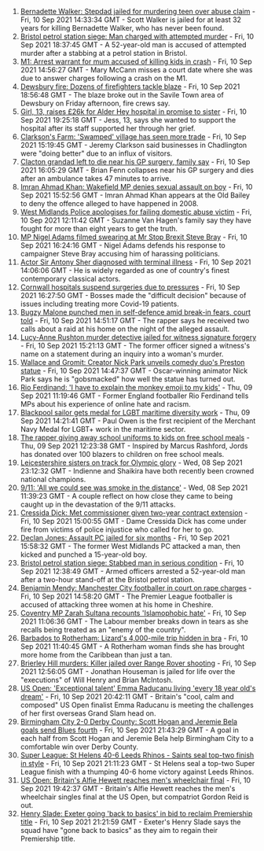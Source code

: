 1. [Bernadette Walker: Stepdad jailed for murdering teen over abuse claim](https://www.bbc.co.uk/news/uk-england-cambridgeshire-58515731?at_medium=RSS&at_campaign=KARANGA) - Fri, 10 Sep 2021 14:33:34 GMT - Scott Walker is jailed for at least 32 years for killing Bernadette Walker, who has never been found.
2. [Bristol petrol station siege: Man charged with attempted murder](https://www.bbc.co.uk/news/uk-england-bristol-58523847?at_medium=RSS&at_campaign=KARANGA) - Fri, 10 Sep 2021 18:37:45 GMT - A 52-year-old man is accused of attempted murder after a stabbing at a petrol station in Bristol.
3. [M1: Arrest warrant for mum accused of killing kids in crash](https://www.bbc.co.uk/news/uk-england-beds-bucks-herts-58515732?at_medium=RSS&at_campaign=KARANGA) - Fri, 10 Sep 2021 14:56:27 GMT - Mary McCann misses a court date where she was due to answer charges following a crash on the M1.
4. [Dewsbury fire: Dozens of firefighters tackle blaze](https://www.bbc.co.uk/news/uk-england-leeds-58519891?at_medium=RSS&at_campaign=KARANGA) - Fri, 10 Sep 2021 18:56:48 GMT - The blaze broke out in the Savile Town area of Dewsbury on Friday afternoon, fire crews say.
5. [Girl, 13, raises £26k for Alder Hey hospital in promise to sister](https://www.bbc.co.uk/news/uk-england-merseyside-58521142?at_medium=RSS&at_campaign=KARANGA) - Fri, 10 Sep 2021 19:25:18 GMT - Jess, 13, says she wanted to support the hospital after its staff supported her through her grief.
6. [Clarkson's Farm: 'Swamped' village has seen more trade](https://www.bbc.co.uk/news/uk-england-oxfordshire-58519620?at_medium=RSS&at_campaign=KARANGA) - Fri, 10 Sep 2021 15:19:45 GMT - Jeremy Clarkson said businesses in Chadlington were "doing better" due to an influx of visitors.
7. [Clacton grandad left to die near his GP surgery, family say](https://www.bbc.co.uk/news/uk-england-essex-58500297?at_medium=RSS&at_campaign=KARANGA) - Fri, 10 Sep 2021 16:05:29 GMT - Brian Fenn collapses near his GP surgery and dies after an ambulance takes 47 minutes to arrive.
8. [Imran Ahmad Khan: Wakefield MP denies sexual assault on boy](https://www.bbc.co.uk/news/uk-england-leeds-58521919?at_medium=RSS&at_campaign=KARANGA) - Fri, 10 Sep 2021 15:52:56 GMT - Imran Ahmad Khan appears at the Old Bailey to deny the offence alleged to have happened in 2008.
9. [West Midlands Police apologises for failing domestic abuse victim](https://www.bbc.co.uk/news/uk-england-birmingham-58515401?at_medium=RSS&at_campaign=KARANGA) - Fri, 10 Sep 2021 12:11:42 GMT - Suzanne Van Hagen's family say they have fought for more than eight years to get the truth.
10. [MP Nigel Adams filmed swearing at Mr Stop Brexit Steve Bray](https://www.bbc.co.uk/news/uk-england-york-north-yorkshire-58518526?at_medium=RSS&at_campaign=KARANGA) - Fri, 10 Sep 2021 16:24:16 GMT - Nigel Adams defends his response to campaigner Steve Bray accusing him of harassing politicians.
11. [Actor Sir Antony Sher diagnosed with terminal illness](https://www.bbc.co.uk/news/uk-england-coventry-warwickshire-58517401?at_medium=RSS&at_campaign=KARANGA) - Fri, 10 Sep 2021 14:06:06 GMT - He is widely regarded as one of country's finest contemporary classical actors.
12. [Cornwall hospitals suspend surgeries due to pressures](https://www.bbc.co.uk/news/uk-england-cornwall-58521579?at_medium=RSS&at_campaign=KARANGA) - Fri, 10 Sep 2021 16:27:50 GMT - Bosses made the "difficult decision" because of issues including treating more Covid-19 patients.
13. [Bugzy Malone punched men in self-defence amid break-in fears, court told](https://www.bbc.co.uk/news/uk-england-manchester-58509786?at_medium=RSS&at_campaign=KARANGA) - Fri, 10 Sep 2021 14:51:17 GMT - The rapper says he received two calls about a raid at his home on the night of the alleged assault.
14. [Lucy-Anne Rushton murder detective jailed for witness signature forgery](https://www.bbc.co.uk/news/uk-england-hampshire-58516654?at_medium=RSS&at_campaign=KARANGA) - Fri, 10 Sep 2021 15:21:13 GMT - The former officer signed a witness's name on a statement during an inquiry into a woman's murder.
15. [Wallace and Gromit: Creator Nick Park unveils comedy duo's Preston statue](https://www.bbc.co.uk/news/uk-england-lancashire-58516735?at_medium=RSS&at_campaign=KARANGA) - Fri, 10 Sep 2021 14:47:37 GMT - Oscar-winning animator Nick Park says he is "gobsmacked" how well the statue has turned out.
16. [Rio Ferdinand: 'I have to explain the monkey emoji to my kids'](https://www.bbc.co.uk/news/uk-58503093?at_medium=RSS&at_campaign=KARANGA) - Thu, 09 Sep 2021 11:19:46 GMT - Former England footballer Rio Ferdinand tells MPs about his experience of online hate and racism.
17. [Blackpool sailor gets medal for LGBT maritime diversity work](https://www.bbc.co.uk/news/uk-england-lancashire-58502042?at_medium=RSS&at_campaign=KARANGA) - Thu, 09 Sep 2021 14:21:41 GMT - Paul Owen is the first recipient of the Merchant Navy Medal for LGBT+ work in the maritime sector.
18. [The rapper giving away school uniforms to kids on free school meals](https://www.bbc.co.uk/news/uk-england-london-58494041?at_medium=RSS&at_campaign=KARANGA) - Thu, 09 Sep 2021 12:23:38 GMT - Inspired by Marcus Rashford, Jords has donated over 100 blazers to children on free school meals.
19. [Leicestershire sisters on track for Olympic glory](https://www.bbc.co.uk/news/uk-england-leicestershire-58270963?at_medium=RSS&at_campaign=KARANGA) - Wed, 08 Sep 2021 23:12:32 GMT - Indienne and Shaikira have both recently been crowned national champions.
20. [9/11: 'All we could see was smoke in the distance'](https://www.bbc.co.uk/news/uk-england-birmingham-58486093?at_medium=RSS&at_campaign=KARANGA) - Wed, 08 Sep 2021 11:39:23 GMT - A couple reflect on how close they came to being caught up in the devastation of the 9/11 attacks.
21. [Cressida Dick: Met commissioner given two-year contract extension](https://www.bbc.co.uk/news/uk-england-london-58518146?at_medium=RSS&at_campaign=KARANGA) - Fri, 10 Sep 2021 15:00:55 GMT - Dame Cressida Dick has come under fire from victims of police injustice who called for her to go.
22. [Declan Jones: Assault PC jailed for six months](https://www.bbc.co.uk/news/uk-england-birmingham-58518618?at_medium=RSS&at_campaign=KARANGA) - Fri, 10 Sep 2021 15:58:32 GMT - The former West Midlands PC attacked a man, then kicked and punched a 15-year-old boy.
23. [Bristol petrol station siege: Stabbed man in serious condition](https://www.bbc.co.uk/news/uk-england-bristol-58517076?at_medium=RSS&at_campaign=KARANGA) - Fri, 10 Sep 2021 12:38:49 GMT - Armed officers arrested a 52-year-old man after a two-hour stand-off at the Bristol petrol station.
24. [Benjamin Mendy: Manchester City footballer in court on rape charges](https://www.bbc.co.uk/news/uk-england-manchester-58516300?at_medium=RSS&at_campaign=KARANGA) - Fri, 10 Sep 2021 14:58:20 GMT - The Premier League footballer is accused of attacking three women at his home in Cheshire.
25. [Coventry MP Zarah Sultana recounts 'Islamophobic hate'](https://www.bbc.co.uk/news/uk-england-coventry-warwickshire-58515751?at_medium=RSS&at_campaign=KARANGA) - Fri, 10 Sep 2021 11:06:36 GMT - The Labour member breaks down in tears as she recalls being treated as an "enemy of the country".
26. [Barbados to Rotherham: Lizard's 4,000-mile trip hidden in bra](https://www.bbc.co.uk/news/uk-england-south-yorkshire-58516337?at_medium=RSS&at_campaign=KARANGA) - Fri, 10 Sep 2021 11:40:45 GMT - A Rotherham woman finds she has brought more home from the Caribbean than just a tan.
27. [Brierley Hill murders: Killer jailed over Range Rover shooting](https://www.bbc.co.uk/news/uk-england-birmingham-58518183?at_medium=RSS&at_campaign=KARANGA) - Fri, 10 Sep 2021 12:56:05 GMT - Jonathan Houseman is jailed for life over the "executions" of Will Henry and Brian McIntosh.
28. [US Open: 'Exceptional talent' Emma Raducanu living 'every 18 year old's dream'](https://www.bbc.co.uk/sport/tennis/58524401?at_medium=RSS&at_campaign=KARANGA) - Fri, 10 Sep 2021 20:42:11 GMT - Britain's "cool, calm and composed" US Open finalist Emma Raducanu is meeting the challenges of her first overseas Grand Slam head on.
29. [Birmingham City 2-0 Derby County: Scott Hogan and Jeremie Bela goals send Blues fourth](https://www.bbc.co.uk/sport/football/58430405?at_medium=RSS&at_campaign=KARANGA) - Fri, 10 Sep 2021 21:43:29 GMT - A goal in each half from Scott Hogan and Jeremie Bela help Birmingham City to a comfortable win over Derby County.
30. [Super League: St Helens 40-6 Leeds Rhinos - Saints seal top-two finish in style](https://www.bbc.co.uk/sport/rugby-league/58522856?at_medium=RSS&at_campaign=KARANGA) - Fri, 10 Sep 2021 21:11:23 GMT - St Helens seal a top-two Super League finish with a thumping 40-6 home victory against Leeds Rhinos.
31. [US Open: Britain's Alfie Hewett reaches men's wheelchair final](https://www.bbc.co.uk/sport/tennis/58512587?at_medium=RSS&at_campaign=KARANGA) - Fri, 10 Sep 2021 19:42:37 GMT - Britain's Alfie Hewett reaches the men's wheelchair singles final at the US Open, but compatriot Gordon Reid is out.
32. [Henry Slade: Exeter going 'back to basics' in bid to reclaim Premiership title](https://www.bbc.co.uk/sport/rugby-union/58514342?at_medium=RSS&at_campaign=KARANGA) - Fri, 10 Sep 2021 21:21:59 GMT - Exeter's Henry Slade says the squad have "gone back to basics" as they aim to regain their Premiership title.
